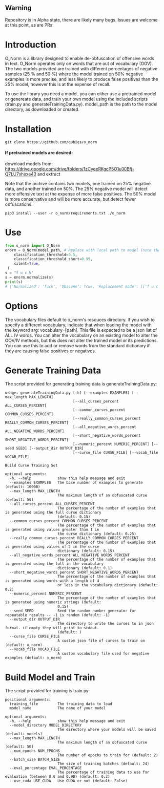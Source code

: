 ## Warning
Repository is in Alpha state, there are likely many bugs. Issues are welcome at this point, as are PRs. 

# Introduction
O_Norm is a library designed to enable de-obfuscation of offensive words in text. O_Norm operates only on words that are out of vocabulary (OOV). The two models provided are trained with different percentages of negative samples (25 % and 50 %) where the model trained on 50% negative examples is more precise, and less likely to produce false positives than the 25% model, however this is at the expense of recall.

To use the library you need a model, you can either use a pretrained model or genereate data, and train your own model using the included scripts (train.py and generateTrainingData.py).
model_path is the path to the model directory, as downloaded or created.

# Installation
``` 
git clone https://github.com/qubies/o_norm
```

#### If pretrained models are desired:
download models from: https://drive.google.com/drive/folders/1zCyeeRKgcP5O1u00Bfj-Q7LU7xhexa43 
and extract

Note that the archive contains two models, one trained on 25% negative data, and another trained on 50%. 
The 25% negative model will detect more offensive text at the expense of more false positives.
The 50% model is more conservative and will be more accurate, but detect fewer obfuscations. 

```
pip3 install --user -r o_norm/requirements.txt ./o_norm 
```

# Use
```python
from o_norm import O_Norm
onorm = O_Norm(model_path, # Replace with local path to model (note that the pretrained archive contains two models, only one can be loaded at a time)
    classification_threshold=0.5,
    classification_threshold_short=0.95,
    silent=True,
 )
s = "f u c k"
s = onorm.normalize(s)
print(s)
# {'Normalized': 'fuck', 'Obscene': True, 'Replacement made': [['f u c k', 'fuck']], 'Score': 0.9905826269259627}
```

# Options
The vocabulary files default to o_norm's resouces directory. If you wish to specify a different vocabulary, indicate that when  loading the model with the keyword arg: vocabulary=[path].
This file is expected to be a json list of ALL IV words.
You can alter the vocabulary on an existing model to alter the OOV/IV methods, but this does not alter the trained model or its predictions. You can use this to add or remove words from the standard dictionary if they are causing false positives or negatives.

# Generate Training Data
The script provided for generating training data is generateTrainingData.py:
```
usage: generateTrainingData.py [-h] [--examples EXAMPLES] [--max_length MAX_LENGTH]
                               [--all_curses_percent ALL_CURSES_PERCENT]
                               [--common_curses_percent COMMON_CURSES_PERCENT]
                               [--really_common_curses_percent REALLY_COMMON_CURSES_PERCENT]
                               [--all_negative_words_percent ALL_NEGATIVE_WORDS_PERCENT]
                               [--short_negative_words_percent SHORT_NEGATIVE_WORDS_PERCENT]
                               [--numeric_percent NUMERIC_PERCENT] [--seed SEED] [--output_dir OUTPUT_DIR]
                               [--curse_file CURSE_FILE] [--vocab_file VOCAB_FILE]

Build Curse Training Set

optional arguments:
  -h, --help            show this help message and exit
  --examples EXAMPLES   The base number of examples to generate (default: 10000)
  --max_length MAX_LENGTH
                        The maximum length of an obfuscated curse (default: 50)
  --all_curses_percent ALL_CURSES_PERCENT
                        The percentage of the number of examples that is generated using the full curse dictionary
                        (default: 0.15)
  --common_curses_percent COMMON_CURSES_PERCENT
                        The percentage of the number of examples that is generated using values greater than 1 in
                        the curse dictionary (default: 0.25)
  --really_common_curses_percent REALLY_COMMON_CURSES_PERCENT
                        The percentage of the number of examples that is generated using values of 2 in the curse
                        dictionary (default: 0.15)
  --all_negative_words_percent ALL_NEGATIVE_WORDS_PERCENT
                        The percentage of the number of examples that is generated using the full in the vocabulary
                        dictionary (default: 0.1)
  --short_negative_words_percent SHORT_NEGATIVE_WORDS_PERCENT
                        The percentage of the number of examples that is generated using words with a length of 4
                        or less in the vocabulary dictionary (default: 0.2)
  --numeric_percent NUMERIC_PERCENT
                        The percentage of the number of examples that is generated using numeric strings (default:
                        0.15)
  --seed SEED           Seed the random number generator for repeatable results -- -1 is random (default: -1)
  --output_dir OUTPUT_DIR
                        The directory to write the curses to in json format. if empty they will print to stdout.
                        (default: )
  --curse_file CURSE_FILE
                        A custom json file of curses to train on (default: o_norm)
  --vocab_file VOCAB_FILE
                        A custom vocabulary file used for negative examples (default: o_norm)
```

# Build Model and Train
The script provided for training is train.py:
```
positional arguments:
  training_file         The training data to load
  model_name            The name of your model

optional arguments:
  -h, --help            show this help message and exit
  --model_directory MODEL_DIRECTORY
                        The directory where your models will be saved (default: models)
  --max_length MAX_LENGTH
                        The maximum length of an obfuscated curse (default: 50)
  --num_epochs NUM_EPOCHS
                        The number of epochs to train for (default: 2)
  --batch_size BATCH_SIZE
                        The size of training batches (default: 24)
  --eval_percentage EVAL_PERCENTAGE
                        The percentage of training data to use for evaluation (between 0.0 and 0.90) (default: 0.2)
  --use_cuda USE_CUDA   Use CUDA or not (default: False)
```

